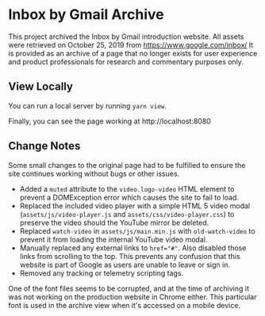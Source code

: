 # Inbox by Gmail Archive

This project archived the Inbox by Gmail introduction website. All assets were retrieved on October 25, 2019 from https://www.google.com/inbox/ It is provided as an archive of a page that no longer exists for user experience and product professionals for research and commentary purposes only. 

## View Locally

You can run a local server by running `yarn view`.

Finally, you can see the page working at http://localhost:8080

## Change Notes

Some small changes to the original page had to be fulfilled to ensure the site continues working without bugs or other issues.

- Added a `muted` attribute to the `video.logo-video` HTML element to prevent a DOMException error which causes the site to fail to load.
- Replaced the included video player with a simple HTML 5 video modal (`assets/js/video-player.js` and `assets/css/video-player.css`) to preserve the video should the YouTube mirror be deleted.
- Replaced `watch-video` in `assets/js/main.min.js` with `old-watch-video` to prevent it from loading the internal YouTube video modal.
- Manually replaced any external links to  `href="#"`. Also disabled those links from scrolling to the top. This prevents any confusion that this website is part of Google as users are unable to leave or sign in.
- Removed any tracking or telemetry scripting tags.

One of the font files seems to be corrupted, and at the time of archiving it was not working on the production website in Chrome either. This particular font is used in the archive view when it's accessed on a mobile device.

